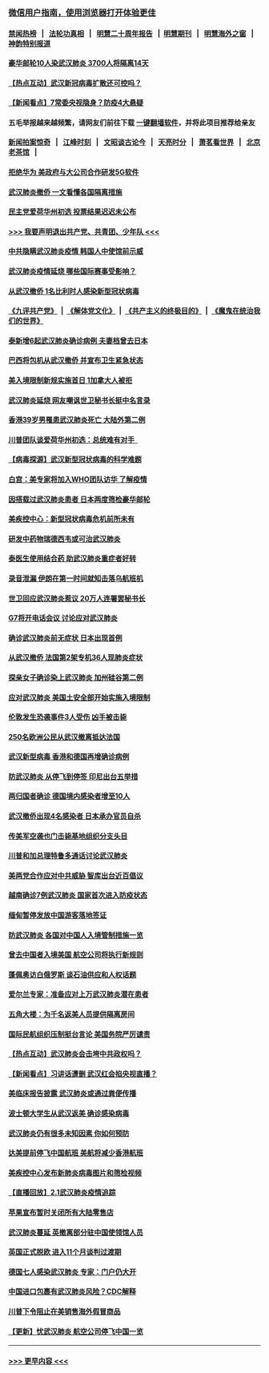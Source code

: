 ### [微信用户指南，使用浏览器打开体验更佳](https://github.com/gfw-breaker/banned-news1/blob/master/indexes/wechat-guide.md?t=0)
#### [禁闻热榜](热点新闻.md?t=0)  &nbsp;&nbsp;|&nbsp;&nbsp; [法轮功真相](https://github.com/gfw-breaker/truth/blob/master/README.md?t=0) &nbsp;&nbsp;|&nbsp;&nbsp; [明慧二十周年报告](https://github.com/gfw-breaker/mh-reports/blob/master/README.md?t=0) &nbsp;&nbsp;|&nbsp;&nbsp;[明慧期刊](https://github.com/gfw-breaker/mh-qikan) &nbsp;&nbsp;|&nbsp;&nbsp; [明慧海外之窗](https://github.com/gfw-breaker/mh-news/blob/master/README.md?t=0) &nbsp;&nbsp;|&nbsp;&nbsp; [神韵特别报道](https://github.com/gfw-breaker/mh-news/blob/master/shenyun.md?t=0)
#### [豪华邮轮10人染武汉肺炎 3700人将隔离14天](../pages/nsc418/n11845543.md?t=02051544) 
#### [【热点互动】武汉新冠病毒扩散还可控吗？](../pages/nsc418/n11844750.md?t=02051544) 
#### [【新闻看点】7常委央视隐身？防疫4大悬疑](../pages/nsc418/n11844611.md?t=02051544) 
#### 五毛举报越来越频繁，请网友们前往下载 [一键翻墙软件](https://github.com/gfw-breaker/ssr-accounts)，并将此项目推荐给亲友
#### [新闻拍案惊奇](https://github.com/gfw-breaker/banned-news1/blob/master/pages/link4.md) &nbsp;&nbsp;|&nbsp;&nbsp; [江峰时刻](https://github.com/gfw-breaker/banned-news1/blob/master/pages/link4.md) &nbsp;&nbsp;|&nbsp;&nbsp; [文昭谈古论今](https://github.com/gfw-breaker/banned-news1/blob/master/pages/link4.md) &nbsp;&nbsp;|&nbsp;&nbsp; [天亮时分](https://github.com/gfw-breaker/banned-news1/blob/master/pages/link4.md) &nbsp;&nbsp;|&nbsp;&nbsp; [萧茗看世界](https://github.com/gfw-breaker/banned-news1/blob/master/pages/link4.md) &nbsp;&nbsp;|&nbsp;&nbsp; [北京老茶馆](https://github.com/gfw-breaker/banned-news1/blob/master/pages/link4.md) &nbsp;&nbsp;|&nbsp;&nbsp; 
#### [拒绝华为 美政府与大公司合作研发5G软件](../pages/nsc418/n11844625.md?t=02051544) 
#### [武汉肺炎撤侨 一文看懂各国隔离措施](../pages/nsc418/n11844216.md?t=02051544) 
#### [民主党爱荷华州初选 投票结果迟迟未公布](../pages/nsc418/n11844207.md?t=02051544) 
#### [>>> 我要声明退出共产党、共青团、少年队 <<<](https://github.com/begood0513/goodnews/blob/master/quit/letter.md) 
#### [中共隐瞒武汉肺炎疫情 韩国人中使馆前示威](../pages/nsc418/n11844084.md?t=02051544) 
#### [武汉肺炎疫情延烧 哪些国际赛事受影响？](../pages/nsc418/n11843958.md?t=02051544) 
#### [从武汉撤侨 1名比利时人感染新型冠状病毒](../pages/nsc418/n11843977.md?t=02051544) 
#### [《九评共产党》](https://github.com/begood0513/9ping.md/blob/master/README.md) &nbsp;|&nbsp; [《解体党文化》](../../../../jtdwh.md/blob/master/README.md)  &nbsp;|&nbsp; [《共产主义的终极目的》](../../../../gczydzjmd.md/blob/master/README.md) &nbsp;|&nbsp; [《魔鬼在统治我们的世界》](../../../../mgztzwmdsj.md/blob/master/README.md) 
#### [泰新增6起武汉肺炎确诊病例 夫妻档曾去日本](../pages/nsc418/n11843900.md?t=02051544) 
#### [巴西将包机从武汉撤侨 并宣布卫生紧急状态](../pages/nsc418/n11843418.md?t=02051544) 
#### [美入境限制新规实施首日 1加拿大人被拒](../pages/nsc418/n11843058.md?t=02051544) 
#### [武汉肺炎延烧 网友嘲讽世卫秘书长挺中名言录](../pages/nsc418/n11843056.md?t=02051544) 
#### [香港39岁男罹患武汉肺炎死亡 大陆外第二例](../pages/nsc418/n11843026.md?t=02051544) 
#### [川普团队谈爱荷华州初选：总统难有对手  ](../pages/nsc418/n11842867.md?t=02051544) 
#### [【病毒探源】武汉新型冠状病毒的科学难题](../pages/nsc418/n11842176.md?t=02051544) 
#### [白宫：美专家将加入WHO团队访华 了解疫情](../pages/nsc418/n11842198.md?t=02051544) 
#### [因搭载过武汉肺炎患者 日本两度筛检豪华邮轮](../pages/nsc418/n11842447.md?t=02051544) 
#### [美疾控中心：新型冠状病毒危机前所未有](../pages/nsc418/n11842406.md?t=02051544) 
#### [研发中药物瑞德西韦或可治武汉肺炎](../pages/nsc418/n11842100.md?t=02051544) 
#### [泰医生使用结合药 助武汉肺炎重症者好转](../pages/nsc418/n11842096.md?t=02051544) 
#### [录音泄漏 伊朗在第一时间就知击落乌航班机](../pages/nsc418/n11842002.md?t=02051544) 
#### [世卫回应武汉肺炎惹议 20万人连署罢秘书长](../pages/nsc418/n11841664.md?t=02051544) 
#### [G7将开电话会议 讨论应对武汉肺炎](../pages/nsc418/n11841658.md?t=02051544) 
#### [确诊武汉肺炎前无症状 日本出现首例](../pages/nsc418/n11841567.md?t=02051544) 
#### [从武汉撤侨 法国第2架专机36人现肺炎症状](../pages/nsc418/n11841382.md?t=02051544) 
#### [探亲女子确诊染上武汉肺炎 加州硅谷第二例](../pages/nsc418/n11839784.md?t=02051544) 
#### [应对武汉肺炎 美国土安全部开始实施入境限制](../pages/nsc418/n11839729.md?t=02051544) 
#### [伦敦发生恐袭事件3人受伤 凶手被击毙](../pages/nsc418/n11839442.md?t=02051544) 
#### [250名欧洲公民从武汉撤离抵达法国](../pages/nsc418/n11839438.md?t=02051544) 
#### [武汉新型病毒 香港和德国再增确诊病例](../pages/nsc418/n11839381.md?t=02051544) 
#### [防武汉肺炎 从停飞到停签 印尼出台五举措](../pages/nsc418/n11839282.md?t=02051544) 
#### [两归国者确诊 德国境内感染者增至10人](../pages/nsc418/n11839164.md?t=02051544) 
#### [武汉撤侨出现4名感染者 日本承办官员自杀](../pages/nsc418/n11839044.md?t=02051544) 
#### [传美军空袭也门击毙基地组织分支头目](../pages/nsc418/n11839210.md?t=02051544) 
#### [川普和加总理特鲁多通话讨论武汉肺炎](../pages/nsc418/n11839128.md?t=02051544) 
#### [美两党合作应对中共威胁 智库出台近百倡议](../pages/nsc418/n11838437.md?t=02051544) 
#### [越南确诊7例武汉肺炎 国家首次进入防疫状态](../pages/nsc418/n11838860.md?t=02051544) 
#### [缅甸暂停发放中国游客落地签证](../pages/nsc418/n11838730.md?t=02051544) 
#### [防武汉肺炎 各国对中国人入境管制措施一览](../pages/nsc418/n11838726.md?t=02051544) 
#### [曾去中国者入境美国 航空公司将执行新规则](../pages/nsc418/n11838375.md?t=02051544) 
#### [蓬佩奥访白俄罗斯 谈石油供应和人权话题](../pages/nsc418/n11838242.md?t=02051544) 
#### [爱尔兰专家：准备应对上万武汉肺炎潜在患者](../pages/nsc418/n11837978.md?t=02051544) 
#### [五角大楼：为千名返美人员提供隔离房间](../pages/nsc418/n11837831.md?t=02051544) 
#### [国际民航组织压制挺台言论 美国务院严厉谴责](../pages/nsc418/n11837791.md?t=02051544) 
#### [【热点互动】武汉肺炎会击垮中共政权吗？](../pages/nsc418/n11837779.md?t=02051544) 
#### [【新闻看点】习讲话遭删 武汉红会掐央视直播？](../pages/nsc418/n11837573.md?t=02051544) 
#### [美临床报告披露 武汉肺炎或通过粪便传播](../pages/nsc418/n11837626.md?t=02051544) 
#### [波士顿大学生从武汉返美 确诊感染病毒](../pages/nsc418/n11837580.md?t=02051544) 
#### [武汉肺炎仍有很多未知因素 你如何预防](../pages/nsc418/n11837666.md?t=02051544) 
#### [达美提前停飞中国航班 美航将减少香港航班](../pages/nsc418/n11837649.md?t=02051544) 
#### [美疾控中心发布新肺炎病毒图片和筛检视频](../pages/nsc418/n11837491.md?t=02051544) 
#### [【直播回放】2.1武汉肺炎疫情追踪](../pages/nsc418/n11837232.md?t=02051544) 
#### [苹果宣布暂时关闭所有大陆零售店](../pages/nsc418/n11837097.md?t=02051544) 
#### [武汉肺炎蔓延 英撤离部分驻中国使领馆人员](../pages/nsc418/n11837061.md?t=02051544) 
#### [英国正式脱欧 进入11个月谈判过渡期](../pages/nsc418/n11836911.md?t=02051544) 
#### [德国七人感染武汉肺炎 专家：门户仍大开](../pages/nsc418/n11836344.md?t=02051544) 
#### [中国进口包裹有武汉肺炎风险？CDC解释](../pages/nsc418/n11836321.md?t=02051544) 
#### [川普下令阻止在美销售海外假冒商品](../pages/nsc418/n11836261.md?t=02051544) 
#### [【更新】忧武汉肺炎 航空公司停飞中国一览](../pages/nsc418/n11835931.md?t=02051544) 

----
#### [ >>> 更早内容 <<< ](../indexes/nsc418-earlier.md)

